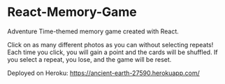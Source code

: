 # React-Memory-Game

Adventure Time-themed memory game created with React.

Click on as many different photos as you can without selecting repeats!
Each time you click, you will gain a point and the cards will be shuffled.
If you select a repeat, you lose, and the game will be reset.

Deployed on Heroku: https://ancient-earth-27590.herokuapp.com/
